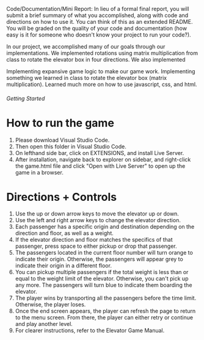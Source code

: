Code/Documentation/Mini Report: In lieu of a formal final report, you will submit a brief summary of what you accomplished, along with code and directions on how to use it. You can think of this as an extended README. You will be graded on the quality of your code and documentation (how easy is it for someone who doesn't know your project to run your code?).






In our project, we accomplished many of our goals through our implementations. 
We implemented rotations using matrix multiplication from class to rotate the elevator box in four directions. 
We also implemented 



Implementing expansive game logic to make our game work.
Implementing something we learned in class to rotate the elevator box (matrix multiplication).
Learned much more on how to use javascript, css, and html.




###### Getting Started

# How to run the game

1. Please download Visual Studio Code. 
2. Then open this folder in Visual Studio Code. 
3. On lefthand side bar, click on EXTENSIONS, and install Live Server. 
4. After installation, navigate back to explorer on sidebar, and right-click the game.html file and click "Open with Live Server" to open up the game in a browser.

# Directions + Controls

1. Use the up or down arrow keys to move the elevator up or down.
2. Use the left and right arrow keys to change the elevator direction. 
3. Each passenger has a specific origin and destination depending on the direction and floor, as well as a weight. 
4. If the elevator direction and floor matches the specifics of that passenger, press space to either pickup or drop that passenger.
5. The passengers located in the current floor number will turn orange to indicate their origin. Otherwise, the 
   passengers will appear grey to indicate their origin in a different floor.
6. You can pickup multiple passengers if the total weight is less than or equal to the weight limit of the elevator. 
   Otherwise, you can't pick up any more. The passengers will turn blue to indicate them boarding the elevator.
7. The player wins by transporting all the passengers before the time limit. Otherwise, the player loses. 
8. Once the end screen appears, the player can refresh the page to return to the menu screen. From there, the player can either retry or continue 
   and play another level. 
9. For clearer instructions, refer to the Elevator Game Manual.


